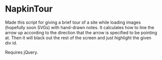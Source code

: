 NapkinTour
==========

Made this script for giving a brief tour of a site while loading images (hopefully soon SVGs) with hand-drawn notes.  It calculates how to line the arrow up according to the direction that the arrow is specified to be pointing at.  Then it will black out the rest of the screen and just highlight the given div id.

Requires jQuery.
